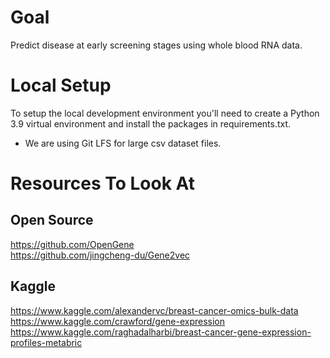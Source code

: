 # Goal

Predict disease at early screening stages using whole blood RNA data.

# Local Setup

To setup the local development environment you'll need to create a Python 3.9 virtual environment and install the packages in requirements.txt.

- We are using Git LFS for large csv dataset files.

# Resources To Look At

## Open Source

https://github.com/OpenGene <br>
https://github.com/jingcheng-du/Gene2vec

## Kaggle

https://www.kaggle.com/alexandervc/breast-cancer-omics-bulk-data <br>
https://www.kaggle.com/crawford/gene-expression <br>
https://www.kaggle.com/raghadalharbi/breast-cancer-gene-expression-profiles-metabric
